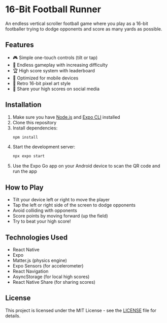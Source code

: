 # 16-Bit Football Runner

An endless vertical scroller football game where you play as a 16-bit footballer trying to dodge opponents and score as many yards as possible.


## Features

- 🎮 Simple one-touch controls (tilt or tap)
- 🏈 Endless gameplay with increasing difficulty
- 🏆 High score system with leaderboard
- 📱 Optimized for mobile devices
- 🎨 Retro 16-bit pixel art style
- 📱 Share your high scores on social media

## Installation

1. Make sure you have [Node.js](https://nodejs.org/) and [Expo CLI](https://expo.io/) installed
2. Clone this repository
3. Install dependencies:
   ```bash
   npm install
   ```
4. Start the development server:
   ```bash
   npx expo start
   ```
5. Use the Expo Go app on your Android device to scan the QR code and run the app

## How to Play

- Tilt your device left or right to move the player
- Tap the left or right side of the screen to dodge opponents
- Avoid colliding with opponents
- Score points by moving forward (up the field)
- Try to beat your high score!

## Technologies Used

- React Native
- Expo
- Matter.js (physics engine)
- Expo Sensors (for accelerometer)
- React Navigation
- AsyncStorage (for local high scores)
- React Native Share (for sharing scores)

## License

This project is licensed under the MIT License - see the [LICENSE](LICENSE) file for details.
